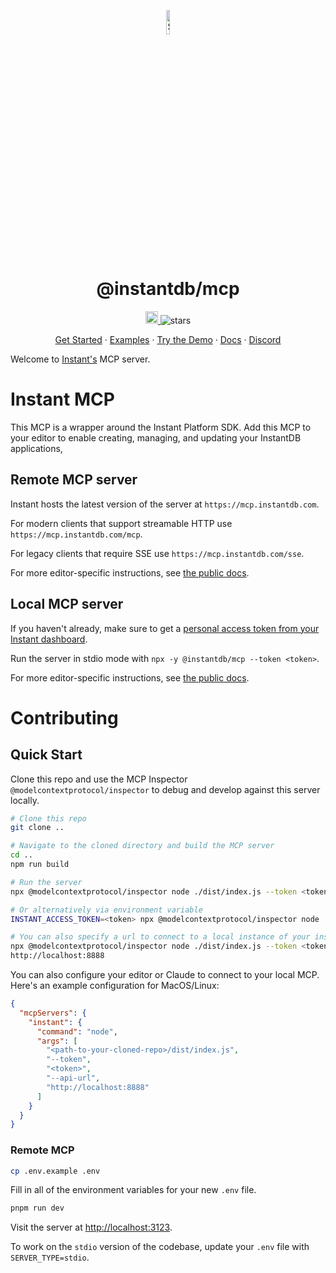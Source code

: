 <p align="center">
  <a href="https://instantdb.com">
    <img alt="Shows the Instant logo" src="https://instantdb.com/img/icon/android-chrome-512x512.png" width="10%">
  </a>
  <h1 align="center">@instantdb/mcp</h1>
</p>

<p align="center">
  <a
    href="https://discord.com/invite/VU53p7uQcE" >
    <img height=20 src="https://img.shields.io/discord/1031957483243188235" />
  </a>
  <img src="https://img.shields.io/github/stars/instantdb/instant" alt="stars">
</p>

<p align="center">
   <a href="https://www.instantdb.com/docs/backend">Get Started</a> ·
   <a href="https://instantdb.com/examples">Examples</a> ·
   <a href="https://instantdb.com/tutorial">Try the Demo</a> ·
   <a href="https://www.instantdb.com/docs/backend">Docs</a> ·
   <a href="https://discord.com/invite/VU53p7uQcE">Discord</a>
<p>

Welcome to [Instant's](http://instantdb.com) MCP server.

# Instant MCP

This MCP is a wrapper around the Instant Platform SDK. Add this MCP to your
editor to enable creating, managing, and updating your InstantDB applications,

## Remote MCP server

Instant hosts the latest version of the server at `https://mcp.instantdb.com`.

For modern clients that support streamable HTTP use `https://mcp.instantdb.com/mcp`.

For legacy clients that require SSE use `https://mcp.instantdb.com/sse`.

For more editor-specific instructions, see [the public docs](https://www.instantdb.com/docs/using-llms).

## Local MCP server

If you haven't already, make sure to get a [personal access token from your Instant dashboard](https://www.instantdb.com/dash?s=personal-access-tokens).

Run the server in stdio mode with `npx -y @instantdb/mcp --token <token>`.

For more editor-specific instructions, see [the public docs](https://www.instantdb.com/docs/using-llms).

# Contributing

## Quick Start

Clone this repo and use the MCP Inspector `@modelcontextprotocol/inspector` to debug and
develop against this server locally.

```bash
# Clone this repo
git clone ..

# Navigate to the cloned directory and build the MCP server
cd ..
npm run build

# Run the server
npx @modelcontextprotocol/inspector node ./dist/index.js --token <token>

# Or alternatively via environment variable
INSTANT_ACCESS_TOKEN=<token> npx @modelcontextprotocol/inspector node ./build/index.js

# You can also specify a url to connect to a local instance of your instant server
npx @modelcontextprotocol/inspector node ./dist/index.js --token <token> --api-url
http://localhost:8888
```

You can also configure your editor or Claude to connect to your local MCP.
Here's an example configuration for MacOS/Linux:

```json
{
  "mcpServers": {
    "instant": {
      "command": "node",
      "args": [
        "<path-to-your-cloned-repo>/dist/index.js",
        "--token",
        "<token>",
        "--api-url",
        "http://localhost:8888"
      ]
    }
  }
}
```

### Remote MCP

```bash
cp .env.example .env
```

Fill in all of the environment variables for your new `.env` file.

```bash
pnpm run dev
```

Visit the server at [http://localhost:3123](http://localhost:3123).

To work on the `stdio` version of the codebase, update your `.env` file with `SERVER_TYPE=stdio`.
